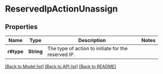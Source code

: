 # ReservedIpActionUnassign

## Properties

Name | Type | Description | Notes
------------ | ------------- | ------------- | -------------
**r#type** | **String** | The type of action to initiate for the reserved IP. | 

[[Back to Model list]](../README.md#documentation-for-models) [[Back to API list]](../README.md#documentation-for-api-endpoints) [[Back to README]](../README.md)


